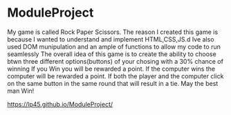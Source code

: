 # ModuleProject
My game is called Rock Paper Scissors.
The reason I created this game is because I wanted to understand and implement HTML,CSS,JS.d 
Ive also used DOM munipulation and an ample of functions to allow my code to run seamlessly
The overall idea of this game is to create the ability to choose btwn three different options(buttons) of your chosing with a 30% chance of winning
If you Win you will be rewarded a point.
If the computer wins the computer will be rewarded a point.
If both the player and the computer click on the same button in the same round that will result in a tie.
May the best man Win!

https://lp45.github.io/ModuleProject/

